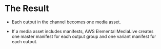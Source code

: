 # The Result<a name="the-result"></a>

+ Each output in the channel becomes one media asset\.

+ If a media asset includes manifests, AWS Elemental MediaLive creates one master manifest for each output group and one variant manifest for each output\.
